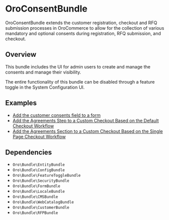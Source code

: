 # OroConsentBundle


OroConsentBundle extends the customer registration, checkout and RFQ submission processes in OroCommerce to allow for the collection of various mandatory and optional consents during registration, RFQ submission, and checkout.

## Overview

This bundle includes the UI for admin users to create and manage the consents and manage their visibility.

The entire functionality of this bundle can be disabled through a feature toggle in the System Configuration UI.


## Examples

* [Add the customer consents field to a form](./Resources/doc/add_form_field.md)
* [Add the Agreements Step to a Custom Checkout Based on the Default Checkout Workflow](./Resources/doc/default_checkout.md)
* [Add the Agreements Section to a Custom Checkout Based on the Single Page Checkout Workflow](./Resources/doc/single_page_checkout.md)

## Dependencies

* `Oro\Bundle\EntityBundle`
* `Oro\Bundle\ConfigBundle`
* `Oro\Bundle\FeatureToggleBundle`
* `Oro\Bundle\SecurityBundle`
* `Oro\Bundle\FormBundle`
* `Oro\Bundle\LocaleBundle`
* `Oro\Bundle\CMSBundle`
* `Oro\Bundle\WebCatalogBundle`
* `Oro\Bundle\CustomerBundle`
* `Oro\Bundle\RFPBundle`
